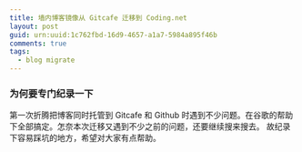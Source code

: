 ```yaml
---
title: 墙内博客镜像从 Gitcafe 迁移到 Coding.net
layout: post
guid: urn:uuid:1c762fbd-16d9-4657-a1a7-5984a895f46b
comments: true
tags:
  - blog migrate
---
```


### 为何要专门纪录一下
第一次折腾把博客同时托管到 Gitcafe 和 Github 时遇到不少问题。在谷歌的帮助下全部搞定。怎奈本次迁移又遇到不少之前的问题，还要继续搜来搜去。
故纪录下容易踩坑的地方，希望对大家有点帮助。
